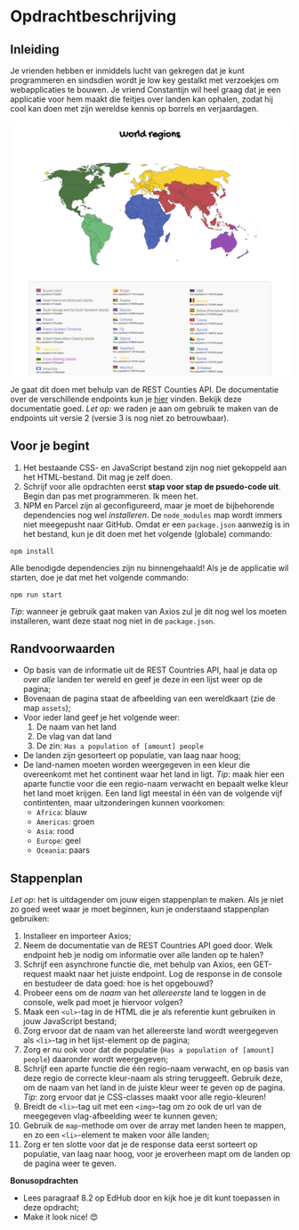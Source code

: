 # Opdrachtbeschrijving

## Inleiding

Je vrienden hebben er inmiddels lucht van gekregen dat je kunt programmeren en sindsdien wordt je low key gestalkt met
verzoekjes om webapplicaties te bouwen. Je vriend Constantijn wil heel graag dat je een applicatie voor hem maakt die
feitjes over landen kan ophalen, zodat hij cool kan doen met zijn wereldse kennis op borrels en verjaardagen.

![screenshot page](src/assets/screenshot.png)

Je gaat dit doen met behulp van de REST Counties API. De documentatie over de verschillende endpoints kun
je [hier](https://restcountries.com/#api-endpoints-v2-all) vinden. Bekijk deze documentatie goed. _Let op:_ we raden je
aan om gebruik te maken van de endpoints uit versie 2 (versie 3 is nog niet zo betrouwbaar).

## Voor je begint

1. Het bestaande CSS- en JavaScript bestand zijn nog niet gekoppeld aan het HTML-bestand. Dit mag je zelf doen.
2. Schrijf voor alle opdrachten eerst **stap voor stap de psuedo-code uit**. Begin dan pas met programmeren. Ik meen
   het.
3. NPM en Parcel zijn al geconfigureerd, maar je moet de bijbehorende dependencies nog wel _installeren_.
   De `node_modules` map wordt immers niet meegepusht naar GitHub. Omdat er een `package.json` aanwezig is in het
   bestand, kun je dit doen met het volgende (globale) commando:

```shell
npm install
```

Alle benodigde dependencies zijn nu binnengehaald! Als je de applicatie wil starten, doe je dat met het volgende
commando:

```shell
npm run start
```

_Tip_: wanneer je gebruik gaat maken van Axios zul je dit nog wel los moeten installeren, want deze staat nog niet in
de `package.json`.

## Randvoorwaarden

* Op basis van de informatie uit de REST Countries API, haal je data op over _alle_ landen ter wereld en geef je deze in
  een lijst weer op de pagina;
* Bovenaan de pagina staat de afbeelding van een wereldkaart (zie de map `assets`);
* Voor ieder land geef je het volgende weer:
    1. De naam van het land
    2. De vlag van dat land
    3. De zin: `Has a population of [amount] people`
* De landen zijn gesorteert op populatie, van laag naar hoog;
* De land-namen moeten worden weergegeven in een kleur die overeenkomt met het continent waar het land in ligt. _Tip_:
  maak hier een aparte functie voor die een regio-naam verwacht en bepaalt welke kleur het land moet krijgen. Een land
  ligt meestal in één van de volgende vijf contintenten, maar uitzonderingen kunnen voorkomen:
    * `Africa`: blauw
    * `Americas`: groen
    * `Asia`: rood
    * `Europe`: geel
    * `Oceania`: paars

## Stappenplan

_Let op_: het is uitdagender om jouw eigen stappenplan te maken. Als je niet zo goed weet waar je moet beginnen, kun je
onderstaand stappenplan gebruiken:

1. Installeer en importeer Axios;
2. Neem de documentatie van de REST Countries API goed door. Welk endpoint heb je nodig om informatie over alle landen
   op te halen?
3. Schrijf een asynchrone functie die, met behulp van Axios, een GET-request maakt naar het juiste endpoint. Log de
   response in de console en bestudeer de data goed: hoe is het opgebouwd?
4. Probeer eens om de _naam_ van het _allereerste_ land te loggen in de console, welk pad moet je hiervoor volgen?
5. Maak een `<ul>`-tag in de HTML die je als referentie kunt gebruiken in jouw JavaScript bestand;
6. Zorg ervoor dat de naam van het allereerste land wordt weergegeven als `<li>`-tag in het lijst-element op de pagina;
7. Zorg er nu ook voor dat de populatie (`Has a population of [amount] people`) daaronder wordt weergegeven;
8. Schrijf een aparte functie die één regio-naam verwacht, en op basis van deze regio de correcte kleur-naam als string
   teruggeeft. Gebruik deze, om de naam van het land in de juiste kleur weer te geven op de pagina. _Tip_: zorg ervoor
   dat je CSS-classes maakt voor alle regio-kleuren!
9. Breidt de `<li>`-tag uit met een `<img>`-tag om zo ook de url van de meegegeven vlag-afbeelding weer te kunnen geven;
10. Gebruik de `map`-methode om over de array met landen heen te mappen, en zo een `<li>`-element te maken voor álle
    landen;
11. Zorg er ten slotte voor dat je de response data eerst sorteert op populatie, van laag naar hoog, voor je eroverheen
    mapt om de landen op de pagina weer te geven.

**Bonusopdrachten**
- Lees paragraaf 8.2 op EdHub door en kijk hoe je dit kunt toepassen in deze opdracht;
- Make it look nice! 😍